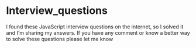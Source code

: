 # Interview_questions
I found these JavaScript interview questions on the internet, so I solved it and I'm sharing my answers.
If you have any comment or know a better way to solve these questions please let me know
